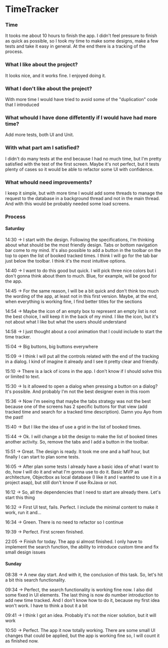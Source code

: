 # TimeTracker

### Time

It tooks me about 10 hours to finish the app. I didn't feel pressure to finish as quick as possible, so I took my time to make some designs, make a few tests and take it easy in general. At the end there is a tracking of the process.

### What I like about the project?
It looks nice, and it works fine. I enjoyed doing it. 

### What I don't like about the project?
With more time I would have tried to avoid some of the "duplication" code that I introduced

### What whould I have done diffetently if I would have had more time?
Add more tests, both UI and Unit.

### With what part am I satisfied?
I didn't do many tests at the end because I had no much time, but I'm pretty satisfied with the test of the first screen. Maybe it's not perfect, but it tests plenty of cases so it would be able to refactor some UI with confidence.

### What whould need improvements?

I keep it simple, but with more time I would add some threads to manage the request to the database in a background thread and not in the main thread. And with this would be probably needed some load screens.


### Process

#### Saturday

14:30 -> I start with the design. Following the specifications, I'm thinking about what should be the most friendly design. Tabs or bottom navigation bar come to my mind. It's also possible to add a button in the toolbar on the top to open the list of booked tracked times. I think I will go for the tab bar just below the toolbar. I think it's the most intuitive options.  

14:40 -> I want to do this good but quick. I will pick three nice colors but i don't gonna think about them to much. Blue, for example, will be good for the app. 

14:45 -> For the same reason, I will be a bit quick and don't think too much the wording of the app, at least not in this first version. Maybe, at the end, when everything is working fine, I find better titles for the sections 

14:54 -> Maybe the icon of an empty box to represent an empty list is not the best choice, I will keep it in the back of my mind. I like the icon, but it's not about what I like but what the users should understand

14:58 -> I just thought about a cool animation that I could include to start the time tracker. 

15:04 -> Big buttons, big buttons everywhere

15:09 -> I think I will put all the controls related with the end of the tracking in a dialog. I kind of imagine it already and I see it pretty clear and friendly. 

15:10 -> There is a lack of icons in the app. I don't know if I should solve this or limited to text. 

15:30 -> Is it allowed to open a dialog when pressing a button on a dialog? It's possible. And probably I'm not the best designer even in this room

15:36 -> Now I'm seeing that maybe the tabs strategy was not the best because one of the screens has 2 specific buttons for that view (add tracked time and search for a tracked time description). Damn you Ayo from the past!

15:40 -> But I like the idea of use a grid in the list of booked times. 

15:44 -> Ok. I will change a bit the design to make the list of booked times another activity. So, remove the tabs and I add a button in the toolbar. 

15:51 -> Great. The design is ready. It took me one and a half hour, but finally I can start to plan some tests. 

16:05 -> After plan some tests I already have a basic idea of what I want to do, how I will do it and what I'm gonna use to do it. Basic MVP as architecture, Objectbox as local database (I like it and I wanted to use it in a project asap), but still don't know if use RxJava or not.

16:12 -> So, all the dependencies that I need to start are already there. Let's start this thing

16:32 -> First UI test, fails. Perfect. I include the minimal content to make it work, run it and...

16:34 -> Green. There is no need to refactor so I continue

19:39 -> Perfect. First screen finished. 

22:05 -> Finish for today. The app si almost finished. I only have to implement the search function, the ability to introduce custom time and fix small design issues

#### Sunday

08:38 -> A new day start. And with it, the conclusion of this task. So, let's hit a bit this search functionality.

09:34 -> Perfect, the search functionality is working fine now. I also did some fixed in UI elements. The last thing is now do number introduction to add new time tracked. And I don't know how to do it, because my first idea won't work. I have to think a bout it a bit

09:41 -> I think I got an idea. Probably it's not the nicer solution, but it will work

10:50 -> Perfect. The app it now totally working. There are some small UI changes that could be applied, but the app is working fine so, I will count it as  finished now. 
